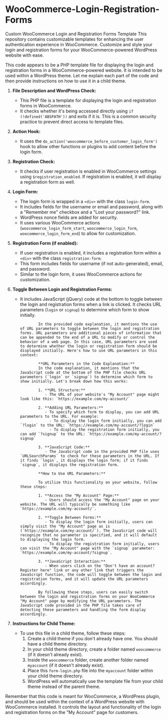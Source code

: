 # WooCommerce-Login-Registration-Forms
 Custom WooCommerce Login and Registration Forms Template  This repository contains customizable templates for enhancing the user authentication experience in WooCommerce. Customize and style your login and registration forms for your WooCommerce-powered WordPress website with ease.


This code appears to be a PHP template file for displaying the login and registration forms in a WooCommerce-powered website. It is intended to be used within a WordPress theme. Let me explain each part of the code and then provide instructions on how to use it in a child theme.

1. **File Description and WordPress Check:**
   - This PHP file is a template for displaying the login and registration forms in WooCommerce.
   - It checks whether it's being accessed directly using `if (!defined('ABSPATH'))` and exits if it is. This is a common security practice to prevent direct access to template files.

2. **Action Hook:**
   - It uses the `do_action('woocommerce_before_customer_login_form')` hook to allow other functions or plugins to add content before the login form.

3. **Registration Check:**
   - It checks if user registration is enabled in WooCommerce settings using `$registration_enabled`. If registration is enabled, it will display a registration form as well.

4. **Login Form:**
   - The login form is wrapped in a `<div>` with the class `login-form`.
   - It includes fields for the username or email and password, along with a "Remember me" checkbox and a "Lost your password?" link.
   - WordPress nonce fields are added for security.
   - It uses various WooCommerce actions (`woocommerce_login_form_start`, `woocommerce_login_form`, `woocommerce_login_form_end`) to allow for customization.

5. **Registration Form (if enabled):**
   - If user registration is enabled, it includes a registration form within a `<div>` with the class `registration-form`.
   - This form includes fields for username (if not auto-generated), email, and password.
   - Similar to the login form, it uses WooCommerce actions for customization.

6. **Toggle Between Login and Registration Forms:**
   - It includes JavaScript (jQuery) code at the bottom to toggle between the login and registration forms when a link is clicked. It checks URL parameters (`login` or `signup`) to determine which form to show initially.

                 In the provided code explanation, it mentions the use of URL parameters to toggle between the login and registration forms. URL parameters are additional pieces of information that can be appended to the end of a URL to modify or control the behavior of a web page. In this case, URL parameters are used to determine whether the login or registration form should be displayed initially. Here's how to use URL parameters in this context:
                 
                 **URL Parameters in the Code Explanation:**
                 In the code explanation, it mentions that the JavaScript code at the bottom of the PHP file checks URL parameters (`login` or `signup`) to determine which form to show initially. Let's break down how this works:
                 
                 1. **URL Structure:**
                    - The URL of your website's "My Account" page might look like this: `https://example.com/my-account/`
                 
                 2. **Adding URL Parameters:**
                    - To specify which form to display, you can add URL parameters to the URL. For example:
                      - To display the login form initially, you can add `?login` to the URL: `https://example.com/my-account/?login`
                      - To display the registration form initially, you can add `?signup` to the URL: `https://example.com/my-account/?signup`
                 
                 3. **JavaScript Code:**
                    - The JavaScript code in the provided PHP file uses `URLSearchParams` to check for these parameters in the URL. If it finds `login`, it displays the login form; if it finds `signup`, it displays the registration form.
                 
                 **How to Use URL Parameters:**
                 
                 To utilize this functionality on your website, follow these steps:
                 
                 1. **Access the "My Account" Page:**
                    - Users should access the "My Account" page on your website. The URL will typically be something like `https://example.com/my-account/`.
                 
                 2. **Toggle Between Forms:**
                    - To display the login form initially, users can simply visit the "My Account" page as is (`https://example.com/my-account/`). The JavaScript code will recognize that no parameter is specified, and it will default to displaying the login form.
                    - To display the registration form initially, users can visit the "My Account" page with the `signup` parameter: `https://example.com/my-account/?signup`.
                 
                 3. **JavaScript Interaction:**
                    - When users click on the "Don't have an account? Register here" link or any other link that triggers the JavaScript function, the code will toggle between the login and registration forms, and it will update the URL parameters accordingly.
                 
                 By following these steps, users can easily switch between the login and registration forms on your WooCommerce "My Account" page by modifying the URL parameters. The JavaScript code provided in the PHP file takes care of detecting these parameters and handling the form display accordingly.

7. **Instructions for Child Theme:**
   - To use this file in a child theme, follow these steps:
     1. Create a child theme if you don't already have one. You should have a child theme directory.
     2. In your child theme directory, create a folder named `woocommerce` (if it doesn't already exist).
     3. Inside the `woocommerce` folder, create another folder named `myaccount` (if it doesn't already exist).
     4. Place this `form-login.php` file into the `myaccount` folder within your child theme directory.
     5. WordPress will automatically use the template file from your child theme instead of the parent theme.

Remember that this code is meant for WooCommerce, a WordPress plugin, and should be used within the context of a WordPress website with WooCommerce installed. It controls the layout and functionality of the login and registration forms on the "My Account" page for customers.

